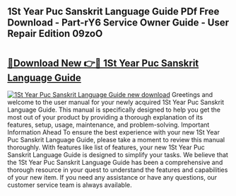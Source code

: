 ## 1St Year Puc Sanskrit Language Guide PDf Free Download - Part-rY6 Service Owner Guide - User Repair Edition 09zoO

# <h2><a href="http://bc85069.oget.top/?id=1St+Year+Puc+Sanskrit+Language+Guide">🔗Download New 👉🔴 1St Year Puc Sanskrit Language Guide</a></h2>

[![1St Year Puc Sanskrit Language Guide new download](https://i.imgur.com/5g1atiW.png)](http://bc85069.oget.top/?id=1St+Year+Puc+Sanskrit+Language+Guide)
Greetings and welcome to the user manual for your newly acquired 1St Year Puc Sanskrit Language Guide. This manual is specifically designed to help you get the most out of your product by providing a thorough explanation of its features, setup, usage, maintenance, and problem-solving. Important Information Ahead To ensure the best experience with your new 1St Year Puc Sanskrit Language Guide, please take a moment to review this manual thoroughly. With features like list of features, your new 1St Year Puc Sanskrit Language Guide is designed to simplify your tasks. We believe that the 1St Year Puc Sanskrit Language Guide has been a comprehensive and thorough resource in your quest to understand the features and capabilities of your new item. If you need any assistance or have any questions, our customer service team is always available.

